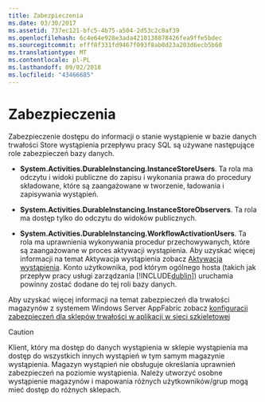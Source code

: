 ```yaml
---
title: Zabezpieczenia
ms.date: 03/30/2017
ms.assetid: 737ec121-bfc5-4b75-a504-2d53c2c8af39
ms.openlocfilehash: 6c4e64e928e3ada4210138878426fea9ffe5bdec
ms.sourcegitcommit: efff8f331fd9467f093f8ab8d23a203d6ecb5b60
ms.translationtype: MT
ms.contentlocale: pl-PL
ms.lasthandoff: 09/02/2018
ms.locfileid: "43466685"
---
```

# <a name="security"></a>Zabezpieczenia
Zabezpieczenie dostępu do informacji o stanie wystąpienie w bazie danych trwałości Store wystąpienia przepływu pracy SQL są używane następujące role zabezpieczeń bazy danych.  
  
-   **System.Activities.DurableInstancing.InstanceStoreUsers**. Ta rola ma odczytu i widoki publiczne do zapisu i wykonania prawa do procedury składowane, które są zaangażowane w tworzenie, ładowania i zapisywania wystąpień.  
  
-   **System.Activities.DurableInstancing.InstanceStoreObservers**. Ta rola ma dostęp tylko do odczytu do widoków publicznych.  
  
-   **System.Activities.DurableInstancing.WorkflowActivationUsers**. Ta rola ma uprawnienia wykonywania procedur przechowywanych, które są zaangażowane w proces aktywacji wystąpienia. Aby uzyskać więcej informacji na temat Aktywacja wystąpienia zobacz [Aktywacja wystąpienia](../../../docs/framework/windows-workflow-foundation/instance-activation.md). Konto użytkownika, pod którym ogólnego hosta (takich jak przepływ pracy usługi zarządzania [!INCLUDE[dublin](../../../includes/dublin-md.md)]) uruchamia powinny zostać dodane do tej roli bazy danych.  
  
 Aby uzyskać więcej informacji na temat zabezpieczeń dla trwałości magazynów z systemem Windows Server AppFabric zobacz [konfiguracji zabezpieczeń dla sklepów trwałości w aplikacji w sieci szkieletowej](https://go.microsoft.com/fwlink/?LinkId=201208)  
  
> [!CAUTION]
>  Klient, który ma dostęp do danych wystąpienia w sklepie wystąpienia ma dostęp do wszystkich innych wystąpień w tym samym magazynie wystąpienia. Magazyn wystąpień nie obsługuje określania uprawnień zabezpieczeń na poziomie wystąpienia. Należy utworzyć osobne wystąpienie magazynów i mapowania różnych użytkowników/grup mogą mieć dostęp do różnych sklepach.
